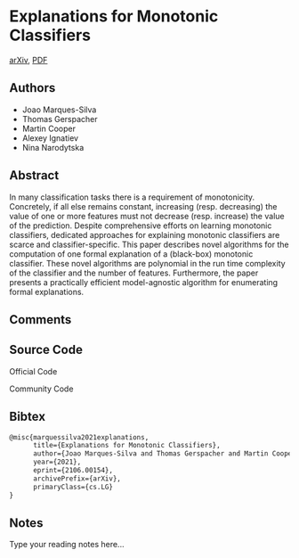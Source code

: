 
# Explanations for Monotonic Classifiers

[arXiv](https://arxiv.org/abs/2106.0154), [PDF](https://arxiv.org/pdf/2106.0154.pdf)

## Authors

- Joao Marques-Silva
- Thomas Gerspacher
- Martin Cooper
- Alexey Ignatiev
- Nina Narodytska

## Abstract

In many classification tasks there is a requirement of monotonicity. Concretely, if all else remains constant, increasing (resp. decreasing) the value of one or more features must not decrease (resp. increase) the value of the prediction. Despite comprehensive efforts on learning monotonic classifiers, dedicated approaches for explaining monotonic classifiers are scarce and classifier-specific. This paper describes novel algorithms for the computation of one formal explanation of a (black-box) monotonic classifier. These novel algorithms are polynomial in the run time complexity of the classifier and the number of features. Furthermore, the paper presents a practically efficient model-agnostic algorithm for enumerating formal explanations.

## Comments



## Source Code

Official Code



Community Code



## Bibtex

```tex
@misc{marquessilva2021explanations,
      title={Explanations for Monotonic Classifiers}, 
      author={Joao Marques-Silva and Thomas Gerspacher and Martin Cooper and Alexey Ignatiev and Nina Narodytska},
      year={2021},
      eprint={2106.00154},
      archivePrefix={arXiv},
      primaryClass={cs.LG}
}
```

## Notes

Type your reading notes here...

